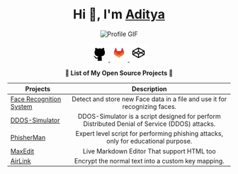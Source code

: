 <div> 
<h1 align="center">Hi 👋, I'm <a href="https://bento.me/adityasinh" target="_blank">Aditya</a></h1>

<!-- Hey, wait a minute! What are you doing in my README.md file? Tell me, you're copying my content, right? I know it! -->

<p align="center">
  <img src="https://github.com/user-attachments/assets/62e7112a-2522-475f-a4fb-9000ead0ea5e" alt="Profile GIF" width="150" />
</p>

<p align="center">
  <a href="https://github.com/Adityasinh-Sodha" target="_blank">
    <img src="assets/github3.png" alt="GitHub" width="40" />
  </a>
  <a href="https://gitlab.com/Adityasinh-Sodha" target="_blank">
    <img src="assets/gitlab.png" alt="GitLab" width="40" />
  </a>
  <a href="https://codepen.io/Adityasinh-Sodha" target="_blank">
    <img src="assets/codepen.png" alt="CodePen" width="40" />
  </a>
</p>

<div> <p align="center"><b>🌟 List of My Open Source Projects 🌟</b></p> </div>
<div align="center">

| Projects  | Description  |
| ------------- |:-------------:|
| [Face Recognition System](https://github.com/Adityasinh-Sodha/Face-Recognition-System/)| Detect and store new Face data in a file and use it for recognizing faces. |
| [DDOS-Simulator](https://github.com/Adityasinh-Sodha/DDOS-Simulator)      | DDOS-Simulator is a script designed for perform Distributed Denial of Service (DDOS) attacks. |
| [PhisherMan](https://github.com/Adityasinh-Sodha/PhisherMan)       |   Expert level script for performing phishing attacks, only for educational purpose. |
| [MaxEdit](https://adityasinh-sodha.github.io/MaxEdit/)       |   Live Markdown Editor That support HTML too |
| [AirLink](https://airlink.up.railway.app/)      | Encrypt the normal text into a custom key mapping.|








</div>
